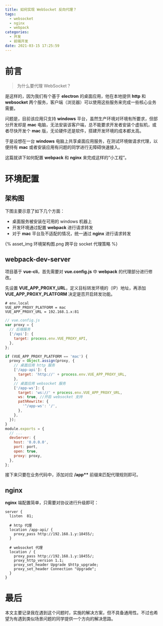 ```yaml
---
title: 如何实现 WebSocket 反向代理？
tags:
  - websocket
  - nginx
  - webpack
categories:
  - 开发
  - 前端开发
date: 2021-03-15 17:25:59
---
```



# 前言

> 为什么要代理 WebSocket？

是这样的，因为我们有个基于 **electron** 的桌面应用，他在本地提供 **http** 和 **websocket** 两个服务，客户端（浏览器）可以使用这些服务来完成一些核心业务需要。

问题是，目前该应用只支持 **windows** 平台，虽然生产环境对环境有所要求，但部分开发却是 **mac** 电脑，无法安装该客户端，总不能要求开发者安装个虚拟机，或者尽快开发个 **mac** 版，无论硬件还是软件，搭建开发环境的成本都太高。

于是设想在一台 **windows** 电脑上共享桌面应用服务，在测试环境做请求代理，以便持有 **mac** 或者安装应用有问题的同学进行无障碍快速接入。

这篇就讲下如何配置 **webpack** 和 **nginx** 来完成这样的“小工程”。

# 环境配置

## 架构图

下图主要示意了如下几个方面：

- 桌面服务被安装在可用的 windows 机器上
- 开发环境通过配置 **webpack** 进行请求转发
- 对于 **mac** 平台及不适配的情况，统一通过 **nginx** 进行请求转发

{% asset_img 环境架构图.png 跨平台 socket 代理策略 %}

## webpack-dev-server

项目基于 **vue-cli**，首先需要对 **vue.config.js** 中 **webpack** 的代理部分进行修改。

先设置 **VUE_APP_PROXY_URL**，定义目标转发环境的（IP）地址，再添加 **VUE_APP_PROXY_PLATFORM** 决定是否开启转发功能。

```shell
# env.local
VUE_APP_PROXY_PLATFORM = mac
VUE_APP_PROXY_URL = 192.168.1.x:81
```

```js
// vue.config.js
var proxy = {
  // 后端服务
  ['/api']: {
    target: process.env.VUE_PROXY_API,
  },
};

if (VUE_APP_PROXY_PLATFORM == 'mac') {
  proxy = Object.assign(proxy, {
    // 桌面应用 http 服务
    ['/app-api']: {
      target: 'http://' + process.env.VUE_APP_PROXY_URL,
    },
    // 桌面应用 websocket 服务
    ['/app-ws']: {
      target: 'ws://' + process.env.VUE_APP_PROXY_URL,
      ws: true, //开启 websocket 支持
      pathRewrite: {
        '^/app-ws': '/',
      },
    },
  });
}
module.exports = {
  // ...
  devServer: {
    host: '0.0.0.0',
    port: port,
    open: true,
    proxy: proxy,
  },
};
```

接下来只要在业务代码中，添加对应 **/app\*\*** 前缀来匹配代理规则即可。

## nginx

**nginx** 端配置简单，只需要对协议进行升级即可：

```shell
server {
  listen  81;

  # http 代理
  location /app-api/ {
    proxy_pass http://192.168.1.y:18455/;
  }

  # websocket 代理
  location / {
    proxy_pass http://192.168.1.y:18455/;
    proxy_http_version 1.1;
    proxy_set_header Upgrade $http_upgrade;
    proxy_set_header Connection "Upgrade";
  }
}
```

# 最后

本文主要记录我在遇到这个问题时，实施的解决方案，但不具备通用性。不过也希望为有遇到类似场景问题的同学提供一个方向的解决思路。
